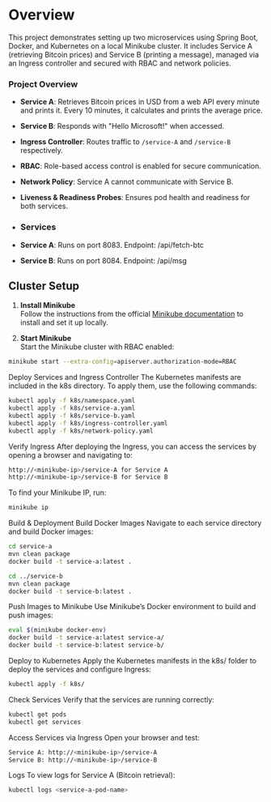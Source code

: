 # Overview
This project demonstrates setting up two microservices using Spring Boot, Docker, and Kubernetes on a local Minikube cluster. It includes Service A (retrieving Bitcoin prices) and Service B (printing a message), managed via an Ingress controller and secured with RBAC and network policies.

### Project Overview
- **Service A**: Retrieves Bitcoin prices in USD from a web API every minute and prints it. Every 10 minutes, it calculates and prints the average price.
- **Service B**: Responds with "Hello Microsoft!" when accessed.
- **Ingress Controller**: Routes traffic to `/service-A` and `/service-B` respectively.
- **RBAC**: Role-based access control is enabled for secure communication.
- **Network Policy**: Service A cannot communicate with Service B.
- **Liveness & Readiness Probes**: Ensures pod health and readiness for both services.

- ### Services
- **Service A**: Runs on port 8083. Endpoint: /api/fetch-btc
- **Service B**: Runs on port 8084. Endpoint: /api/msg

## Cluster Setup

1. **Install Minikube**  
   Follow the instructions from the official [Minikube documentation](https://minikube.sigs.k8s.io/docs/start/) to install and set it up locally.

2. **Start Minikube**  
   Start the Minikube cluster with RBAC enabled:

```bash
minikube start --extra-config=apiserver.authorization-mode=RBAC
```



Deploy Services and Ingress Controller The Kubernetes manifests are included in the k8s directory. To apply them, use the following commands:

```bash
kubectl apply -f k8s/namespace.yaml
kubectl apply -f k8s/service-a.yaml
kubectl apply -f k8s/service-b.yaml
kubectl apply -f k8s/ingress-controller.yaml
kubectl apply -f k8s/network-policy.yaml
```

Verify Ingress After deploying the Ingress, you can access the services by opening a browser and navigating to:
```bash
http://<minikube-ip>/service-A for Service A
http://<minikube-ip>/service-B for Service B
```

To find your Minikube IP, run:

```bash
minikube ip
```


Build & Deployment
Build Docker Images Navigate to each service directory and build Docker images:
```bash
cd service-a
mvn clean package
docker build -t service-a:latest .
```


```bash
cd ../service-b
mvn clean package
docker build -t service-b:latest .
```

Push Images to Minikube Use Minikube’s Docker environment to build and push images:

 ```bash
eval $(minikube docker-env)
docker build -t service-a:latest service-a/
docker build -t service-b:latest service-b/
```
Deploy to Kubernetes Apply the Kubernetes manifests in the k8s/ folder to deploy the services and configure Ingress:

 ```bash
kubectl apply -f k8s/
```


Check Services
Verify that the services are running correctly:

```bash
kubectl get pods
kubectl get services
```

Access Services via Ingress
Open your browser and test:

```bash
Service A: http://<minikube-ip>/service-A
Service B: http://<minikube-ip>/service-B
```
Logs
To view logs for Service A (Bitcoin retrieval):

```bash
kubectl logs <service-a-pod-name>
```







  


